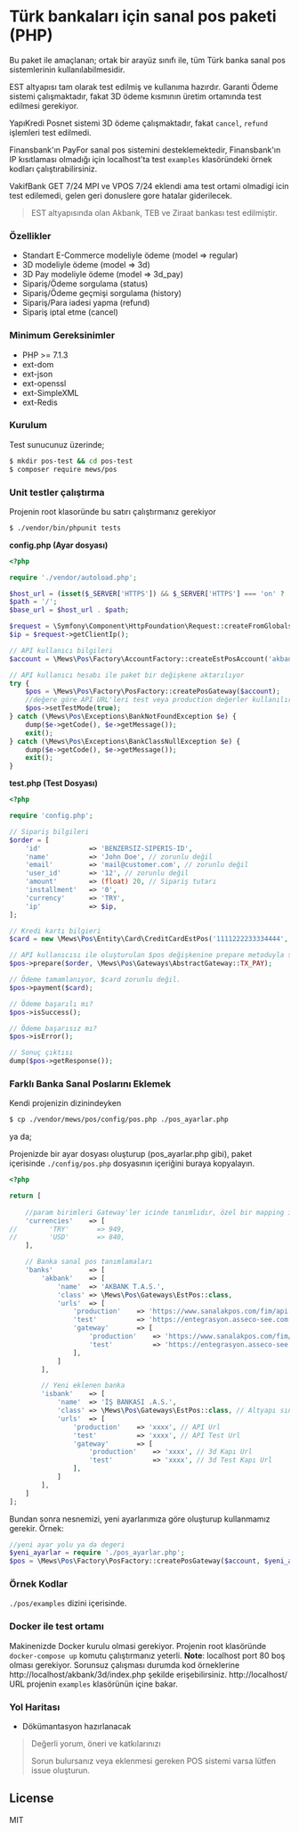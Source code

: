 # Türk bankaları için sanal pos paketi (PHP)

Bu paket ile amaçlanan; ortak bir arayüz sınıfı ile, tüm Türk banka sanal pos sistemlerinin kullanılabilmesidir.

EST altyapısı tam olarak test edilmiş ve kullanıma hazırdır. Garanti Ödeme sistemi çalışmaktadır, fakat 3D ödeme kısmının üretim ortamında test edilmesi gerekiyor.

YapıKredi Posnet sistemi 3D ödeme çalışmaktadır, fakat `cancel`, `refund` işlemleri test edilmedi. 

Finansbank'ın PayFor sanal pos sistemini desteklemektedir, Finansbank'ın IP kısıtlaması olmadığı için localhost'ta test `examples` klasöründeki örnek kodları çalıştırabilirsiniz.

VakifBank GET 7/24 MPI ve VPOS 7/24 eklendi ama test ortami olmadigi icin test edilemedi, gelen geri donuslere gore hatalar giderilecek. 
> EST altyapısında olan Akbank, TEB ve Ziraat bankası test edilmiştir.

### Özellikler
  - Standart E-Commerce modeliyle ödeme (model => regular)
  - 3D modeliyle ödeme (model => 3d)
  - 3D Pay modeliyle ödeme (model => 3d_pay)
  - Sipariş/Ödeme sorgulama (status)
  - Sipariş/Ödeme geçmişi sorgulama (history)
  - Sipariş/Para iadesi yapma (refund)
  - Sipariş iptal etme (cancel)

### Minimum Gereksinimler
  - PHP >= 7.1.3
  - ext-dom
  - ext-json
  - ext-openssl
  - ext-SimpleXML
  - ext-Redis


### Kurulum
Test sunucunuz üzerinde;
```sh
$ mkdir pos-test && cd pos-test
$ composer require mews/pos
```

### Unit testler çalıştırma
Projenin root klasoründe bu satırı çalıştırmanız gerekiyor
```sh
$ ./vendor/bin/phpunit tests
```


**config.php (Ayar dosyası)**
```php
<?php

require './vendor/autoload.php';

$host_url = (isset($_SERVER['HTTPS']) && $_SERVER['HTTPS'] === 'on' ? 'https' : 'http') . "://$_SERVER[HTTP_HOST]";
$path = '/';
$base_url = $host_url . $path;

$request = \Symfony\Component\HttpFoundation\Request::createFromGlobals();
$ip = $request->getClientIp();

// API kullanıcı bilgileri
$account = \Mews\Pos\Factory\AccountFactory::createEstPosAccount('akbank', 'XXXXXXX', 'XXXXXXX', 'XXXXXXX', '3d', 'XXXXXXX', \Mews\Pos\Gateways\EstPos::LANG_TR);

// API kullanıcı hesabı ile paket bir değişkene aktarılıyor
try {
    $pos = \Mews\Pos\Factory\PosFactory::createPosGateway($account);
    //değere göre API URL'leri test veya production değerler kullanılır.
    $pos->setTestMode(true);
} catch (\Mews\Pos\Exceptions\BankNotFoundException $e) {
    dump($e->getCode(), $e->getMessage());
    exit();
} catch (\Mews\Pos\Exceptions\BankClassNullException $e) {
    dump($e->getCode(), $e->getMessage());
    exit();
}
```

**test.php (Test Dosyası)**
```php
<?php

require 'config.php';

// Sipariş bilgileri
$order = [
    'id'            => 'BENZERSIZ-SIPERIS-ID',
    'name'          => 'John Doe', // zorunlu değil
    'email'         => 'mail@customer.com', // zorunlu değil
    'user_id'       => '12', // zorunlu değil
    'amount'        => (float) 20, // Sipariş tutarı
    'installment'   => '0',
    'currency'      => 'TRY',
    'ip'            => $ip,
];

// Kredi kartı bilgieri
$card = new \Mews\Pos\Entity\Card\CreditCardEstPos('1111222233334444', '20', '01', '000');

// API kullanıcısı ile oluşturulan $pos değişkenine prepare metoduyla sipariş bilgileri gönderiliyor
$pos->prepare($order, \Mews\Pos\Gateways\AbstractGateway::TX_PAY);

// Ödeme tamamlanıyor, $card zorunlu değil.
$pos->payment($card);

// Ödeme başarılı mı?
$pos->isSuccess();

// Ödeme başarısız mı?
$pos->isError();

// Sonuç çıktısı
dump($pos->getResponse());

````

### Farklı Banka Sanal Poslarını Eklemek
Kendi projenizin dizinindeyken
```sh
$ cp ./vendor/mews/pos/config/pos.php ./pos_ayarlar.php
```
ya da;

Projenizde bir ayar dosyası oluşturup (pos_ayarlar.php gibi), paket içerisinde `./config/pos.php` dosyasının içeriğini buraya kopyalayın.

```php
<?php

return [
    
    //param birimleri Gateway'ler icinde tanımlıdır, özel bir mapping istemediğiniz sürece boş bırakınız
    'currencies'    => [
//        'TRY'       => 949,
//        'USD'       => 840,
    ],

    // Banka sanal pos tanımlamaları
    'banks'         => [
        'akbank'    => [
            'name'  => 'AKBANK T.A.S.',
            'class' => \Mews\Pos\Gateways\EstPos::class,
            'urls'  => [
                'production'    => 'https://www.sanalakpos.com/fim/api',
                'test'          => 'https://entegrasyon.asseco-see.com.tr/fim/api',
                'gateway'       => [
                    'production'    => 'https://www.sanalakpos.com/fim/est3Dgate',
                    'test'          => 'https://entegrasyon.asseco-see.com.tr/fim/est3Dgate',
                ],
            ]
        ],

        // Yeni eklenen banka
        'isbank'    => [
            'name'  => 'İŞ BANKASI .A.S.',
            'class' => \Mews\Pos\Gateways\EstPos::class, // Altyapı sınıfı
            'urls'  => [
                'production'    => 'xxxx', // API Url
                'test'          => 'xxxx', // API Test Url
                'gateway'       => [
                    'production'    => 'xxxx', // 3d Kapı Url
                    'test'          => 'xxxx', // 3d Test Kapı Url
                ],
            ]
        ],
    ]
];

```

Bundan sonra nesnemizi, yeni ayarlarımıza göre oluşturup kullanmamız gerekir. Örnek:
```php
//yeni ayar yolu ya da degeri
$yeni_ayarlar = require './pos_ayarlar.php';
$pos = \Mews\Pos\Factory\PosFactory::createPosGateway($account, $yeni_ayarlar);
```

### Örnek Kodlar
`./pos/examples` dizini içerisinde.

### Docker ile test ortamı
Makinenizde Docker kurulu olmasi gerekiyor. 
Projenin root klasöründe `docker-compose up` komutu çalıştırmanız yeterli.
**Note**: localhost port 80 boş olması gerekiyor. 
Sorunsuz çalışması durumda kod örneklerine http://localhost/akbank/3d/index.php şekilde erişebilirsiniz.
http://localhost/ URL projenin `examples` klasörünün içine bakar.

### Yol Haritası
  - Dökümantasyon hazırlanacak

> Değerli yorum, öneri ve katkılarınızı 
> 
> Sorun bulursanız veya eklenmesi gereken POS sistemi varsa lütfen issue oluşturun.

License
----

MIT
